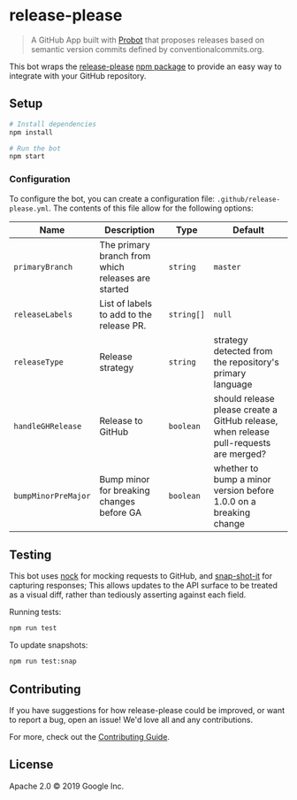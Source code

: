 # release-please

> A GitHub App built with [Probot](https://github.com/probot/probot) that proposes releases based on
> semantic version commits defined by conventionalcommits.org.

This bot wraps the [release-please][release-please] [npm package][npm-package] to provide an easy way
to integrate with your GitHub repository.

## Setup

```sh
# Install dependencies
npm install

# Run the bot
npm start
```

### Configuration

To configure the bot, you can create a configuration file:
`.github/release-please.yml`. The contents of this file allow for the following
options:

| Name                | Description                                        | Type       | Default                                                                               |
| ------------------- | -------------------------------------------------- | ---------- | ------------------------------------------------------------------------------------- |
| `primaryBranch`     | The primary branch from which releases are started | `string`   | `master`                                                                              |
| `releaseLabels`     | List of labels to add to the release PR.           | `string[]` | `null`                                                                                | `undefined` |
| `releaseType`       | Release strategy                                   | `string`   | strategy detected from the repository's primary language                              |
| `handleGHRelease`   | Release to GitHub                                  | `boolean`  | should release please create a GitHub release, when release pull-requests are merged? |
| `bumpMinorPreMajor` | Bump minor for breaking changes before GA          | `boolean`  | whether to bump a minor version before 1.0.0 on a breaking change                     |

## Testing

This bot uses [nock](https://www.npmjs.com/package/nock) for mocking requests
to GitHub, and [snap-shot-it](https://www.npmjs.com/package/snap-shot-it) for capturing
responses; This allows updates to the API surface to be treated as a visual diff,
rather than tediously asserting against each field.

Running tests:

```sh
npm run test
```

To update snapshots:

```sh
npm run test:snap
```

## Contributing

If you have suggestions for how release-please could be improved, or want to report a bug, open an issue! We'd love all and any contributions.

For more, check out the [Contributing Guide](CONTRIBUTING.md).

## License

Apache 2.0 © 2019 Google Inc.

[release-please]: https://github.com/googleapis/release-please
[npm-package]: https://www.npmjs.com/package/release-please
